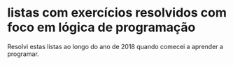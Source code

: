 # listas com exercícios resolvidos com foco em lógica de programação

Resolvi estas listas ao longo do ano de 2018 quando comecei a aprender a programar.
